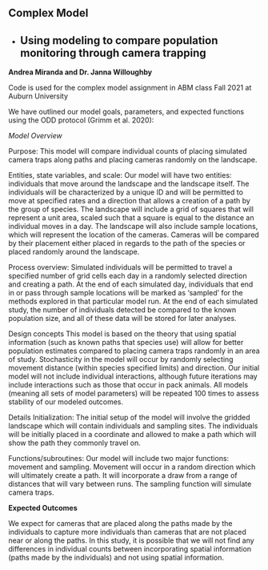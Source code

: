 ## Complex Model 

- ## Using modeling to compare population monitoring through camera trapping

**Andrea Miranda and Dr. Janna Willoughby**

Code is used for the complex model assignment in ABM class Fall 2021 at Auburn University


We have outlined our model goals, parameters, and expected functions using the ODD protocol (Grimm et al. 2020):

*Model Overview*


Purpose: This model will compare individual counts of placing simulated camera traps along paths and placing cameras randomly on the landscape. 

Entities, state variables, and scale: Our model will have two entities: individuals that move around the landscape and the landscape itself. The individuals will be characterized by a unique ID and will be permitted to move at specified rates and a direction that allows a creation of a path by the group of species. The landscape will include a grid of squares that will represent a unit area, scaled such that a square is equal to the distance an individual moves in a day. The landscape will also include sample locations, which will represent the location of the cameras. Cameras will be compared by their placement either placed in regards to the path of the species or placed randomly around the landscape. 

Process overview: Simulated individuals will be permitted to travel a specified number of grid cells each day in a randomly selected direction and creating a path. At the end of each simulated day, individuals that end in or pass through sample locations will be marked as ‘sampled’ for the methods explored in that particular model run. At the end of each simulated study, the number of individuals detected be compared to the known population size, and all of these data will be stored for later analyses. 

Design concepts
This model is based on the theory that using spatial information (such as known paths that species use) will allow for better population estimates compared to placing camera traps randomly in an area of study. Stochasticity in the model will occur by randomly selecting movement distance (within species specified limits) and direction. Our initial model will not include individual interactions, although future iterations may include interactions such as those that occur in pack animals. All models (meaning all sets of model parameters) will be repeated 100 times to assess stability of our modeled outcomes.

Details
Initialization: The initial setup of the model will involve the gridded landscape which will contain individuals and sampling sites. The individuals will be initially placed in a coordinate and allowed to make a path which will show the path they commonly travel on. 

Functions/subroutines: Our model will include two major functions: movement and sampling. Movement will occur in a random direction which will ultimately create a path. It will incorporate a draw from a range of distances that will vary between runs. The sampling function will simulate camera traps. 

**Expected Outcomes**

We expect for cameras that are placed along the paths made by the individuals to capture more individuals than cameras that are not placed near or along the paths. In this study, it is possible that we will not find any differences in individual counts between incorporating spatial information (paths made by the individuals) and not using spatial information.

